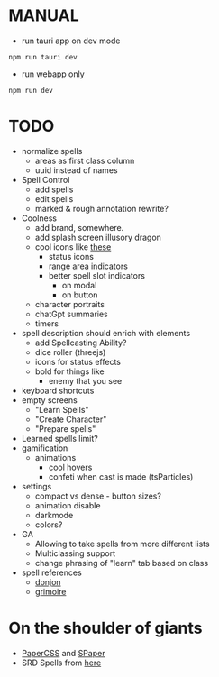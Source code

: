 # MANUAL

- run tauri app on dev mode

```
npm run tauri dev
```

- run webapp only

```
npm run dev
```

# TODO
- normalize spells
  - areas as first class column
  - uuid instead of names
- Spell Control
  - add spells
  - edit spells
  - marked & rough annotation rewrite?
- Coolness
  - add brand, somewhere.
  - add splash screen illusory dragon
  - cool icons like [these](https://donjon.bin.sh/5e/quickref/)
    - status icons
    - range area indicators
    - better spell slot indicators
      - on modal
      - on button
  - character portraits
  - chatGpt summaries
  - timers
- spell description should enrich with elements
  - add Spellcasting Ability?
  - dice roller (threejs)
  - icons for status effects
  - bold for things like
    - enemy that you see
- keyboard shortcuts
- empty screens
  - "Learn Spells"
  - "Create Character"
  - "Prepare spells"
- Learned spells limit?
- gamification
  - animations
    - cool hovers
    - confeti when cast is made (tsParticles)
- settings
    - compact vs dense - button sizes?
    - animation disable
    - darkmode
    - colors?
- GA
  - Allowing to take spells from more different lists
  - Multiclassing support
  - change phrasing of "learn" tab based on class
- spell references
  - [donjon](https://donjon.bin.sh/5e/spells/)
  - [grimoire](https://raw.githubusercontent.com/avshyz/grimoire/main/src/data.ts?token=GHSAT0AAAAAACCMZTMJSYHEFD2U2FCMAZFMZDZ2QWA)

# On the shoulder of giants
- [PaperCSS](https://www.getpapercss.com/docs/content/typography/) and [SPaper](https://oli8.github.io/spaper/?ref=madewithsvelte.com#/components/Checkbox)
- SRD Spells from [here](https://github.com/vorpalhex/srd_spells)
